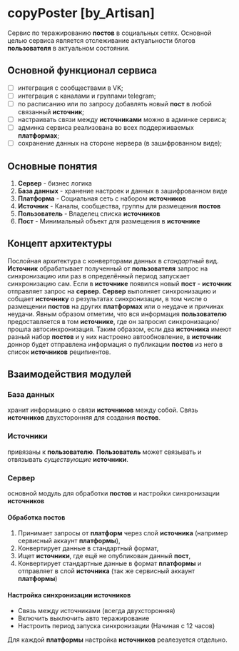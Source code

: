 # copyPoster [by_Artisan]

Сервис по теражированию **постов** в социальных сетях. Основной целью сервиса является отслеживание актуальности блогов **пользователя** в актуальном состоянии.

## Основной функционал сервиса

* [ ] интеграция с сообществами в VK;
* [ ] интеграция с каналами и группами telegram;
* [ ] по расписанию или по запросу добавлять новый **пост** в любой связанный **источник**;
* [ ] настраивать связи между **источниками** можно в админке сервиса;
* [ ] админка сервиса реализована во всех поддерживаемых **платформах**;
* [ ] сохранение данных на стороне нервера (в зашифрованном виде);

## Основные понятия

1. **Сервер** - бизнес логика
2. **База данных** - хранение настроек и данных в зашифрованном виде
3. **Платформа** - Социальная сеть с набором **источников**
4. **Источник** - Каналы, сообщества, группы для размещения **постов**
5. **Пользователь** - Владелец списка **источников**
6. **Пост** - Минимальный объект для размещения в **источнике**

## Концепт архитектуры

Послойная архитектура с конверторами данных в *стандартный* вид. **Источник** обрабатывает полученный от **пользователя** запрос на синхронизацию или раз в определённый период запускает синхронизацию сам. Если в **источнике** появился новый **пост** - **источник** отправляет запрос на **сервер**. **Сервер** выполняет синхронизацию и собщает **источнику** о результатах синхронизации, в том числе о размещении **постов** на других **платформах** или о неудаче и причинах неудачи. Явным образом отметим, что вся информация **пользователю** предоставляется в том **источнике**, где он запросил синхронизацию/прошла автосинхронизация. Таким образом, если два **источника** имеют разный набор **постов** и у них настроено автообновление, в **источник** доннор будет отправлена информация о публикации **постов** из него в список **источников** реципиентов.

## Взаимодействия модулей

### База данных

хранит информацию о связи **источников** между собой. Связь **источников** двухсторонняя для создания **постов**.

### Источники

привязаны к **пользователю**. **Пользователь** может связывать и отвязывать *существующие* **источники**.

### Сервер

основной модуль для обработки **постов** и настройки синхронизации **источников**

#### Обработка постов

1. Принимает запросы от **платформ** через слой **источника** (например сервисный аккаунт **платформы**),
2. Конвертирует данные в стандартный формат,
3. Ищет **источники**, где ещё не опубликован данный **пост**,
4. Конвертирует стандартные данные в формат **платформы** и отправляет в слой **источника** (так же сервисный аккаунт **платформы**)

#### Настройка синхронизации источников

* Связь между источниками (всегда двухсторонняя)
* Включить выключить авто теражирование
* Настроить период запуска синхронизации (Начиная с 12 часов)

Для каждой **платформы** настройка **источников** реалезуется отдельно.
